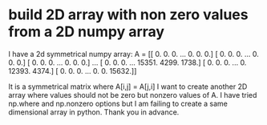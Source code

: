 
# build 2D array with non zero values from a 2D numpy array

I have a 2d symmetrical numpy array:
A = [[    0.     0.     0. ...     0.     0.     0.]
     [    0.     0.     0. ...     0.     0.     0.]
     [    0.     0.     0. ...     0.     0.     0.]
     ...
     [    0.     0.     0. ... 15351.  4299.  1738.]
     [    0.     0.     0. ...     0. 12393.  4374.]
     [    0.     0.     0. ...     0.     0. 15632.]]

It is a symmetrical matrix where A[i,j] = A[j,i]
I want to create another 2D array where values should not be zero but nonzero values of A. I have tried np.where and np.nonzero options but I am failing to create a same dimensional array in python. Thank you in advance.

        